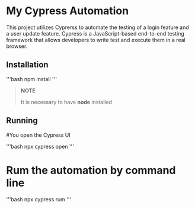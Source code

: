 # My Cypress Automation
This project utilizes Cyprerss to automate the testing of a login feature and a user update feature.
Cypress is a JavaScript-based end-to-end testing framework that allows developers to write test and 
execute them in a real browser.

## Installation

'''bash
npm install
'''
> **NOTE**
>
> It is necessary to have **node** installed

## Running

#You open the Cypress UI

'''bash
npx cypress open
'''

# Rum the automation by command line

'''bash
npx cypress rum
'''
